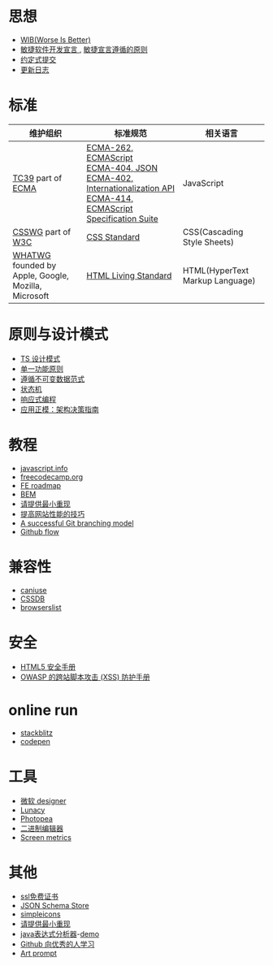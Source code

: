 # 思想
- [WIB(Worse Is Better)](https://dreamsongs.com/WorseIsBetter.html)
- [敏捷软件开发宣言
](http://agilemanifesto.org/iso/zhchs/manifesto.html), [敏捷宣言遵循的原则
](https://agilemanifesto.org/iso/zhchs/principles.html)
- [约定式提交](https://www.conventionalcommits.org/zh-hans/v1.0.0/)
- [更新日志](https://keepachangelog.com/zh-CN/1.0.0/)

# 标准
| 维护组织 | 标准规范 | 相关语言 |
| ------- | ------- | -------- |
| [TC39](https://tc39.es/) part of [ECMA](https://ecma-international.org/) | [ECMA-262, ECMAScript](https://ecma-international.org/publications-and-standards/standards/ecma-262/)<br>[ECMA-404, JSON](https://www.ecma-international.org/publications-and-standards/standards/ecma-404/)<br>[ECMA-402, Internationalization API](https://tc39.es/ecma402/)<br>[ECMA-414, ECMAScript Specification Suite](https://www.ecma-international.org/publications-and-standards/standards/ecma-414/) | JavaScript |
| [CSSWG](https://csswg.org/) part of [W3C](https://www.w3.org/) | [CSS Standard](https://www.w3.org/Style/CSS/) | CSS(Cascading Style Sheets) |
| [WHATWG](https://whatwg.org/) founded by Apple, Google, Mozilla, Microsoft | [HTML Living Standard](https://html.spec.whatwg.org/multipage/) | HTML(HyperText Markup Language) |

# 原则与设计模式
- [TS 设计模式](https://refactoringguru.cn/)
- [单一功能原则](https://zh.wikipedia.org/wiki/单一功能原则)
- [遵循不可变数据范式](https://immerjs.github.io/immer/zh-CN/)
- [状态机](https://stately.ai/docs)
- [响应式编程](https://rxjs.dev/)
- [应用正模：架构决策指南](https://jasonformat.com/application-holotypes/)

# 教程
- [javascript.info](https://zh.javascript.info/)
- [freecodecamp.org](https://www.freecodecamp.org/)
- [FE roadmap](https://roadmap.sh/frontend)
- [BEM](http://getbem.com/naming)
- [请提供最小重现](https://antfu.me/posts/why-reproductions-are-required-zh)
- [提高网站性能的技巧](https://web.dev/explore/fast?hl=zh-cn)
- [A successful Git branching model](https://nvie.com/posts/a-successful-git-branching-model/)
- [Github flow](https://docs.github.com/zh/get-started/using-github/github-flow)

# 兼容性
- [caniuse](https://caniuse.com/)
- [CSSDB](https://cssdb.org/)
- [browserslist](https://browsersl.ist/)

# 安全
- [HTML5 安全手册](https://html5sec.org/)
- [OWASP 的跨站脚本攻击 (XSS) 防护手册](https://cheatsheetseries.owasp.org/cheatsheets/Cross_Site_Scripting_Prevention_Cheat_Sheet.html)

# online run
- [stackblitz](https://stackblitz.com/)
- [codepen](https://codepen.io/)

# 工具
- [微软 designer](https://designer.microsoft.com/)
- [Lunacy](https://icons8.com/lunacy)
- [Photopea](https://www.photopea.com/)
- [二进制编辑器](https://hexed.it/)
- [Screen metrics](https://www.mydevice.io/)

# 其他
- [ssl免费证书](https://letsencrypt.org/zh-cn/getting-started/)
- [JSON Schema Store](https://www.schemastore.org/json/)
- [simpleicons](https://simpleicons.org/)
- [请提供最小重现](https://antfu.me/posts/why-reproductions-are-required-zh)
- [java表达式分析器](http://www.singularsys.com/jep/doc/javadoc/com/singularsys/jep/Jep.html)-[demo](https://blog.csdn.net/weixin_55891090/article/details/114854067)
- [Github 向优秀的人学习](https://resources.github.com/learn/pathways/)
- [Art prompt](https://www.dallelist.com/)
